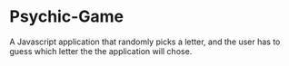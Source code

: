 # Psychic-Game
A Javascript application that randomly picks a letter, and the user has to guess which letter the the application will chose.
<!-- ![alt text](https://dr5mo5s7lqrtc.cloudfront.net/items/222t2V2w2j453M3K372D/Screen%20Recording%202017-09-15%20at%2005.26%20PM.gif?X-CloudApp-Visitor-Id=2835160&v=8115d6f1 "Portfolio walk through") -->